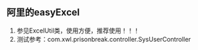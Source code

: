 ## 阿里的easyExcel
1. 参见ExcelUtil类，使用方便，推荐使用！！！
2. 测试参考：com.xwl.prisonbreak.controller.SysUserController